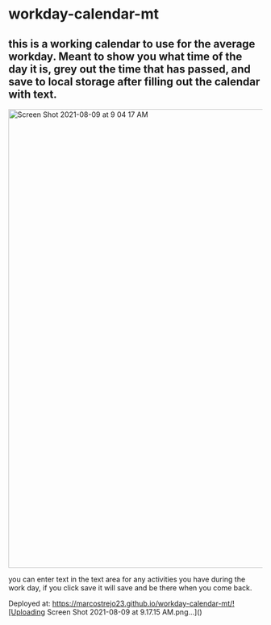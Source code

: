 # workday-calendar-mt
## this is a working calendar to use for the average workday. Meant to show you what time of the day it is, grey out the time that has passed, and save to local storage after filling out the calendar with text. 

<img width="910" alt="Screen Shot 2021-08-09 at 9 04 17 AM" src="https://user-images.githubusercontent.com/85652700/128739260-0897161e-6949-4bf0-8d86-f2fc3fc298d5.png">

you can enter text in the text area for any activities you have during the work day, if you click save it will save and be there when you come back. 




Deployed at: https://marcostrejo23.github.io/workday-calendar-mt/![Uploading Screen Shot 2021-08-09 at 9.17.15 AM.png…]()
